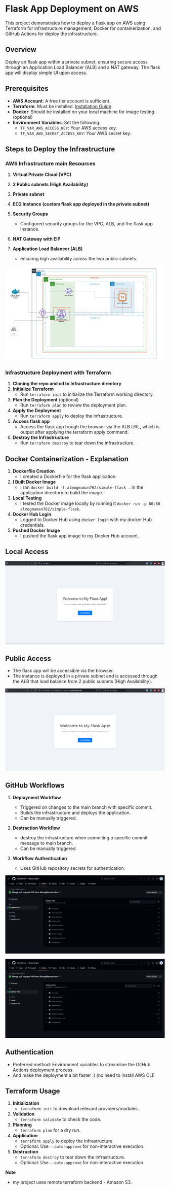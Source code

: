 # Flask App Deployment on AWS

This project demonstrates how to deploy a flask app on AWS using Terraform for infrastructure management, Docker for containerization, and GitHub Actions for deploy the infrastructure.

## Overview

Deploy an flask app within a private subnet, ensuring secure access through an Application Load Balancer (ALB) and a NAT gateway. The flask app will display simple UI upon access.

## Prerequisites

- **AWS Account**: A free tier account is sufficient.
- **Terraform**: Must be installed. [Installation Guide](https://learn.hashicorp.com/tutorials/terraform/install-cli)
- **Docker**: Should be installed on your local machine for image testing. (optional)
- **Environment Variables**: Set the following:
  - `TF_VAR_AWS_ACCESS_KEY`: Your AWS access key.
  - `TF_VAR_AWS_SECRET_ACCESS_KEY`: Your AWS secret key.

## Steps to Deploy the Infrastructure

### AWS Infrastructure main Resources

1. **Virtual Private Cloud (VPC)**

2. **2 Public subnets (High Availability)**

3. **Private subnet**

4. **EC2 Instance (custom flask app deployed in the private subnet)**

5. **Security Groups**
   - Configured security groups for the VPC, ALB, and the flask app instance.

6. **NAT Gateway with EIP**

7. **Application Load Balancer (ALB)**
   - ensuring high availability across the two public subnets.

![DIAGRAM](Diagrams/Cloud_Architecture.png)

### Infrastructure Deployment with Terraform
1. **Cloning the repo and cd to Infrastructure directory**
2. **Initialize Terraform**
   - Run `terraform init` to initialize the Terraform working directory.
3. **Plan the Deployment** (optional)
   - Run `terraform plan` to review the deployment plan.
4. **Apply the Deployment**
   - Run `terraform apply` to deploy the infrastructure.
5. **Access flask app**
   - Access the flask app trough the browser via the ALB URL, which is output after applying the terraform apply command.
6. **Destroy the Infrastructure**
    - Run `terraform destroy` to tear down the infrastructure.

## Docker Containerization - Explanation
1. **Dockerfile Creation**
   - I created a Dockerfile for the flask application.
2. **I Built Docker Image**
   - I ran `docker build -t almogmaman762/simple-flask .` in the application directory to build the image.
3. **Local Testing**
   - I tested the Docker image locally by running it `docker run -p 80:80 almogmaman762/simple-flask`.
4. **Docker Hub Login**
   - Logged to Docker Hub using `docker login` with my docker Hub credentials.
5. **Pushed Docker Image**
   - I pushed the flask app image to my Docker Hub account.

## Local Access

![LOCAL_ACCESS](Images/local-access.PNG)


## Public Access

- The flask app will be accessible via the browser.
- The instance is deployed in a private subnet and is accessed through the ALB that load balance from 2 public subnets (High Availability).

![PUBLIC_ACCESS](Images/public-access.PNG)


## GitHub Workflows

1. **Deployment Workflow**
   - Triggered on changes to the main branch with specific commit. 
   - Builds the infrastructure and deploys the application.
   - Can be manually triggered.


2. **Destraction Workflow**
   - destroy the infrastructure when commiting a specific commit message to main branch.
   - Can be manually triggered.



3. **Workflow Authentication**
   - Uses GitHub repository secrets for authentication.


![DEPLOY_WORKFLOW](Images/deploy-infra.PNG)



![DESTROY_WORKFLOW](Images/destroy-infra.PNG)


## Authentication

- Preferred method: Environment variables to streamline the GitHub Actions deployment process.
- And make the deployment a bit faster :) (no need to install AWS CLI)


## Terraform Usage
1. **Initialization**
   - `terraform init` to download relevant providers/modules.
2. **Validation**
   - `terraform validate` to check the code.
3. **Planning**
   - `terraform plan` for a dry run.
4. **Application**
   - `terraform apply` to deploy the infrastructure.
   - Optional: Use `--auto-approve` for non-interactive execution.
5. **Destruction**
   - `terraform destroy` to tear down the infrastructure.
   - Optional: Use `--auto-approve` for non-interactive execution.

**Note**
 - my project uses remote terraform backend - Amazon S3.